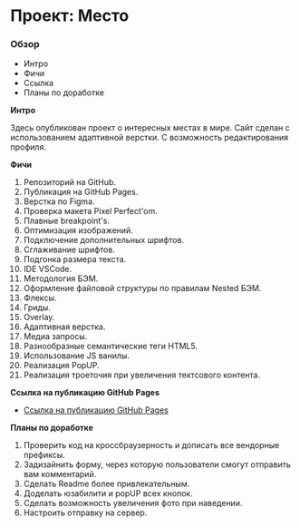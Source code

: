 # Проект: Место

### Обзор
* Интро
* Фичи
* Ссылка
* Планы по доработке

**Интро**

Здесь опубликован проект о интересных местах в мире.
Сайт сделан с использованием адаптивной верстки.
С возможность редактирования профиля.

**Фичи**

1. Репозиторий на GitHub.
2. Публикация на GitHub Pages.
3. Верстка по Figma.
4. Проверка макета Pixel Perfect'om.
5. Плавные breakpoint's.
6. Оптимизация изображений.
7. Подключение дополнительных шрифтов.
8. Сглаживание шрифтов.
9. Подгонка размера текста.
10. IDE VSCode.
11. Методология БЭМ.
12. Оформление файловой структуры по правилам Nested БЭМ.
13. Флексы.
14. Гриды.
15. Overlay.
16. Адаптивная верстка.
17. Медиа запросы.
18. Разнообразные семантические теги HTML5.
19. Использование JS ванилы.
20. Реализация PopUP.
21. Реализация троеточия при увеличения тектсового контента.

**Ссылка на публикацию GitHub Pages**

* [Ссылка на публикацию GitHub Pages](https://atadrakula.github.io/mesto/)

**Планы по доработке**

1. Проверить код на кроссбраузерность и дописать все вендорные префиксы.
2. Задизайнить форму, через которую пользователи смогут отправить вам комментарий.
3. Сделать Readme более привлекательным.
4. Доделать юзабилити и popUP всех кнопок.
5. Сделать возможность увеличения фото при наведении.
6. Настроить отправку на сервер.


